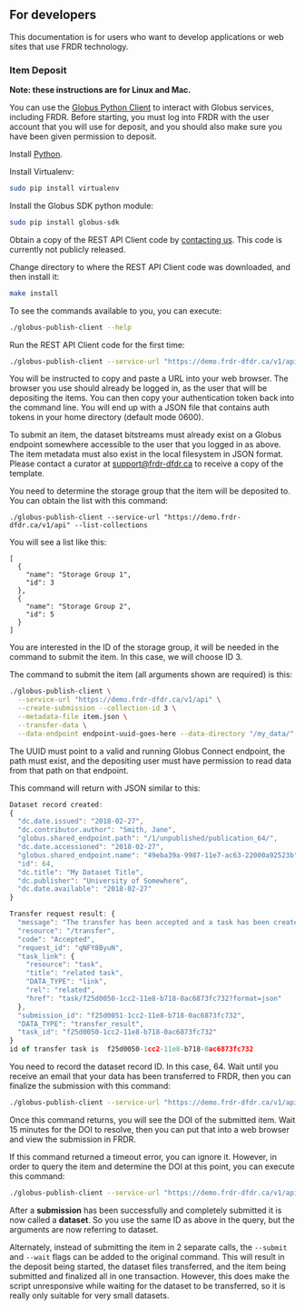 ## For developers
This documentation is for users who want to develop applications or web sites that use FRDR technology.

### Item Deposit

**Note: these instructions are for Linux and Mac.**

You can use the [Globus Python Client](http://globus-sdk-python.readthedocs.io/en/stable/) to interact with Globus services, including FRDR. Before starting, you must log into FRDR with the user account that you will use for deposit, and you should also make sure you have been given permission to deposit.

Install [Python](https://www.python.org/downloads/).

Install Virtualenv:

```bash
sudo pip install virtualenv
```

Install the Globus SDK python module:

```bash
sudo pip install globus-sdk
```

Obtain a copy of the REST API Client code by [contacting us](/repo/contactus).  This code is currently not publicly released.

Change directory to where the REST API Client code was downloaded, and then install it:

```bash
make install
```

To see the commands available to you, you can execute:
```bash
./globus-publish-client --help
```

Run the REST API Client code for the first time:

```bash
./globus-publish-client --service-url "https://demo.frdr-dfdr.ca/v1/api" --list-schemas
```
You will be instructed to copy and paste a URL into your web browser. The browser you use should already be logged in, as the user that will be depositing the items. You can then copy your authentication token back into the command line. You will end up with a JSON file that contains auth tokens in your home directory (default mode 0600).

To submit an item, the dataset bitstreams must already exist on a Globus endpoint somewhere accessible to the user that you logged in as above. The item metadata must also exist in the local filesystem in JSON format. Please contact a curator at support@frdr-dfdr.ca to receive a copy of the template.

You need to determine the storage group that the item will be deposited to.  You can obtain the list with this command:

```
./globus-publish-client --service-url "https://demo.frdr-dfdr.ca/v1/api" --list-collections
```

You will see a list like this:
```
[
  {
    "name": "Storage Group 1",
    "id": 3
  },
  {
    "name": "Storage Group 2",
    "id": 5
  }
]
```
You are interested in the ID of the storage group, it will be needed in the command to submit the item.  In this case, we will choose ID 3.

The command to submit the item (all arguments shown are required) is this:

```bash
./globus-publish-client \
  --service-url "https://demo.frdr-dfdr.ca/v1/api" \
  --create-submission --collection-id 3 \
  --metadata-file item.json \
  --transfer-data \
  --data-endpoint endpoint-uuid-goes-here --data-directory "/my_data/"
```

The UUID must point to a valid and running Globus Connect endpoint, the path must exist, and the depositing user must have permission to read data from that path on that endpoint.

This command will return with JSON similar to this:

```javascript
Dataset record created:
{
  "dc.date.issued": "2018-02-27",
  "dc.contributor.author": "Smith, Jane",
  "globus.shared_endpoint.path": "/1/unpublished/publication_64/",
  "dc.date.accessioned": "2018-02-27",
  "globus.shared_endpoint.name": "49eba39a-9987-11e7-ac63-22000a92523b",
  "id": 64,
  "dc.title": "My Dataset Title",
  "dc.publisher": "University of Somewhere",
  "dc.date.available": "2018-02-27"
}

Transfer request result: {
  "message": "The transfer has been accepted and a task has been created and queued for execution",
  "resource": "/transfer",
  "code": "Accepted",
  "request_id": "qNFY8ByuN",
  "task_link": {
    "resource": "task",
    "title": "related task",
    "DATA_TYPE": "link",
    "rel": "related",
    "href": "task/f25d0050-1cc2-11e8-b718-0ac6873fc732?format=json"
  },
  "submission_id": "f25d0051-1cc2-11e8-b718-0ac6873fc732",
  "DATA_TYPE": "transfer_result",
  "task_id": "f25d0050-1cc2-11e8-b718-0ac6873fc732"
}
id of transfer task is  f25d0050-1cc2-11e8-b718-0ac6873fc732
```
You need to record the dataset record ID.  In this case, 64.  Wait until you receive an email that your data has been transferred to FRDR, then you can finalize the submission with this command:

```bash
./globus-publish-client --service-url "https://demo.frdr-dfdr.ca/v1/api" --submission-id 64 --submit --wait
```

Once this command returns, you will see the DOI of the submitted item.  Wait 15 minutes for the DOI to resolve, then you can put that into a web browser and view the submission in FRDR.

If this command returned a timeout error, you can ignore it.  However, in order to query the item and determine the DOI at this point, you can execute this command:

```bash
./globus-publish-client --service-url "https://demo.frdr-dfdr.ca/v1/api" --dataset-id 64 --display-dataset

```

After a **submission** has been successfully and completely submitted it is now called a **dataset**.   So you use the same ID as above in the query, but the arguments are now referring to dataset.

Alternately, instead of submitting the item in 2 separate calls, the `--submit` and `--wait` flags can be added to the original command. This will result in the deposit being started, the dataset files transferred, and the item being submitted and finalized all in one transaction. However, this does make the script unresponsive while waiting for the dataset to be transferred, so it is really only suitable for very small datasets.